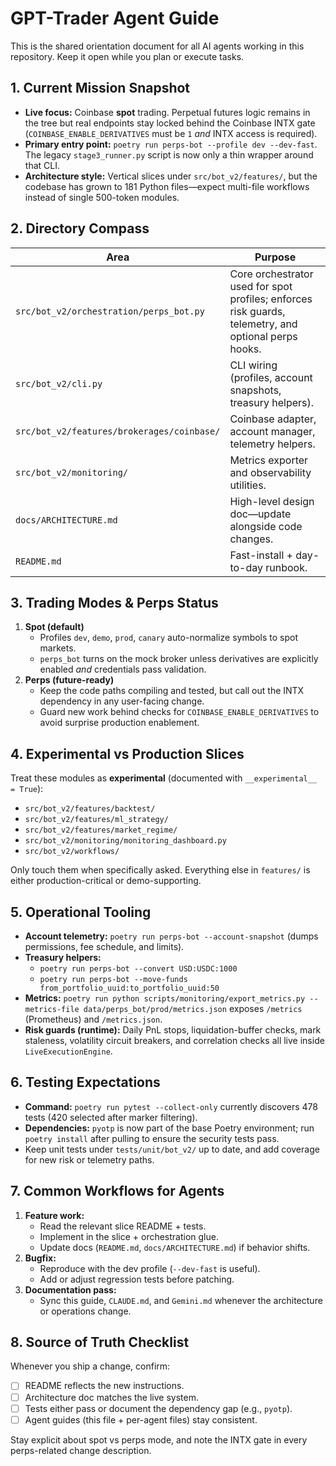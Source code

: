 # GPT-Trader Agent Guide

This is the shared orientation document for all AI agents working in this repository. Keep it open while you plan or execute tasks.

## 1. Current Mission Snapshot
- **Live focus:** Coinbase **spot** trading. Perpetual futures logic remains in the tree but real endpoints stay locked behind the Coinbase INTX gate (`COINBASE_ENABLE_DERIVATIVES` must be `1` *and* INTX access is required).
- **Primary entry point:** `poetry run perps-bot --profile dev --dev-fast`. The legacy `stage3_runner.py` script is now only a thin wrapper around that CLI.
- **Architecture style:** Vertical slices under `src/bot_v2/features/`, but the codebase has grown to 181 Python files—expect multi-file workflows instead of single 500-token modules.

## 2. Directory Compass
| Area | Purpose |
|------|---------|
| `src/bot_v2/orchestration/perps_bot.py` | Core orchestrator used for spot profiles; enforces risk guards, telemetry, and optional perps hooks. |
| `src/bot_v2/cli.py` | CLI wiring (profiles, account snapshots, treasury helpers). |
| `src/bot_v2/features/brokerages/coinbase/` | Coinbase adapter, account manager, telemetry helpers. |
| `src/bot_v2/monitoring/` | Metrics exporter and observability utilities. |
| `docs/ARCHITECTURE.md` | High-level design doc—update alongside code changes. |
| `README.md` | Fast-install + day-to-day runbook. |

## 3. Trading Modes & Perps Status
1. **Spot (default)**
   - Profiles `dev`, `demo`, `prod`, `canary` auto-normalize symbols to spot markets.
   - `perps_bot` turns on the mock broker unless derivatives are explicitly enabled *and* credentials pass validation.
2. **Perps (future-ready)**
   - Keep the code paths compiling and tested, but call out the INTX dependency in any user-facing change.
   - Guard new work behind checks for `COINBASE_ENABLE_DERIVATIVES` to avoid surprise production enablement.

## 4. Experimental vs Production Slices
Treat these modules as **experimental** (documented with `__experimental__ = True`):
- `src/bot_v2/features/backtest/`
- `src/bot_v2/features/ml_strategy/`
- `src/bot_v2/features/market_regime/`
- `src/bot_v2/monitoring/monitoring_dashboard.py`
- `src/bot_v2/workflows/`

Only touch them when specifically asked. Everything else in `features/` is either production-critical or demo-supporting.

## 5. Operational Tooling
- **Account telemetry:** `poetry run perps-bot --account-snapshot` (dumps permissions, fee schedule, and limits).
- **Treasury helpers:**
  - `poetry run perps-bot --convert USD:USDC:1000`
  - `poetry run perps-bot --move-funds from_portfolio_uuid:to_portfolio_uuid:50`
- **Metrics:** `poetry run python scripts/monitoring/export_metrics.py --metrics-file data/perps_bot/prod/metrics.json` exposes `/metrics` (Prometheus) and `/metrics.json`.
- **Risk guards (runtime):** Daily PnL stops, liquidation-buffer checks, mark staleness, volatility circuit breakers, and correlation checks all live inside `LiveExecutionEngine`.

## 6. Testing Expectations
- **Command:** `poetry run pytest --collect-only` currently discovers 478 tests (420 selected after marker filtering).
- **Dependencies:** `pyotp` is now part of the base Poetry environment; run `poetry install` after pulling to ensure the security tests pass.
- Keep unit tests under `tests/unit/bot_v2/` up to date, and add coverage for new risk or telemetry paths.

## 7. Common Workflows for Agents
1. **Feature work:**
   - Read the relevant slice README + tests.
   - Implement in the slice + orchestration glue.
   - Update docs (`README.md`, `docs/ARCHITECTURE.md`) if behavior shifts.
2. **Bugfix:**
   - Reproduce with the dev profile (`--dev-fast` is useful).
   - Add or adjust regression tests before patching.
3. **Documentation pass:**
   - Sync this guide, `CLAUDE.md`, and `Gemini.md` whenever the architecture or operations change.

## 8. Source of Truth Checklist
Whenever you ship a change, confirm:
- [ ] README reflects the new instructions.
- [ ] Architecture doc matches the live system.
- [ ] Tests either pass or document the dependency gap (e.g., `pyotp`).
- [ ] Agent guides (this file + per-agent files) stay consistent.

Stay explicit about spot vs perps mode, and note the INTX gate in every perps-related change description.
